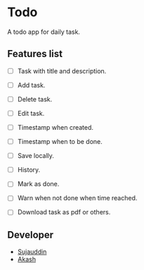 # Todo

A todo app for daily task.

## Features list

- [ ] Task with title and description.
- [ ] Add task.
- [ ] Delete task.
- [ ] Edit task.
- [ ] Timestamp when created.
- [ ] Timestamp when to be done.
- [ ] Save locally.
- [ ] History.
- [ ] Mark as done.
- [ ] Warn when not done when time reached.
- [ ] Download task as pdf or others.


## Developer

- [Sujauddin](https://sujaudd1n.github.io)
- [Akash](https://github.com/)

